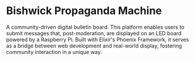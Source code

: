 # Bishwick Propaganda Machine
A community-driven digital bulletin board. This platform enables users to submit messages that, post-moderation, are displayed on an LED board powered by a Raspberry Pi. Built with Elixir's Phoenix Framework, it serves as a bridge between web development and real-world display, fostering community interaction in a unique way.
